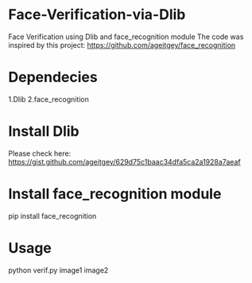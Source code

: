 # Face-Verification-via-Dlib
Face Verification using Dlib and face_recognition module
The code was inspired by this project:
https://github.com/ageitgey/face_recognition


# Dependecies
1.Dlib
2.face_recognition

# Install Dlib
Please check here: https://gist.github.com/ageitgey/629d75c1baac34dfa5ca2a1928a7aeaf

# Install face_recognition module
pip install face_recognition

# Usage
python verif.py image1 image2
